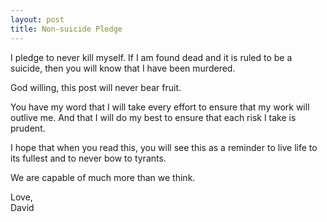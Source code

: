 ```yaml
---
layout: post
title: Non-suicide Pledge
---
```


I pledge to never kill myself. If I am found dead and it is ruled to be a suicide, then you will know that I have been murdered.

God willing, this post will never bear fruit.

You have my word that I will take every effort to ensure that my work will outlive me. And that I will do my best to ensure that each risk I take is prudent.

I hope that when you read this, you will see this as a reminder to live life to its fullest and to never bow to tyrants.

We are capable of much more than we think.

Love,  
David
